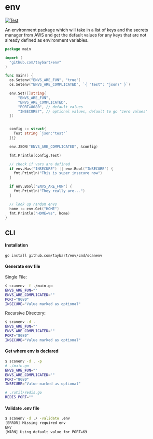 # env

[![Test](https://github.com/taybart/env/actions/workflows/test.yml/badge.svg)](https://github.com/taybart/env/actions/workflows/test.yml)

An environment package which will take in a list of keys and the secrets manager from AWS and get the default values for any keys that are not already defined as environment variables.

```go
package main

import (
  "github.com/taybart/env"
)

func main() {
  os.Setenv("ENVS_ARE_FUN", "true")
  os.Setenv("ENVS_ARE_COMPLICATED", `{ "test": "json?" }`)

  env.Set([]string{
      "ENVS_ARE_FUN",
      "ENVS_ARE_COMPLICATED",
      "PORT=8080", // default values
      "INSECURE?", // optional values, default to go "zero values"
  })


  config := struct{
    Test string `json:"test"`
  }{}

  env.JSON("ENVS_ARE_COMPLICATED", &config)

  fmt.Println(config.Test)

  // check if vars are defined
  if env.Has("INSECURE") || env.Bool("INSECURE") {
    fmt.Println("This is super insecure now")
  }

  if env.Bool("ENVS_ARE_FUN") {
    fmt.Println("They really are...")
  }

  // look up random envs
  home := env.Get("HOME")
  fmt.Println("HOME=%s", home)
}
```

## CLI

#### Installation

`go install github.com/taybart/env/cmd/scanenv`

#### Generate env file

Single File:

```sh
$ scanenv -f ./main.go
ENVS_ARE_FUN=""
ENVS_ARE_COMPLICATED=""
PORT="8080"
INSECURE="Value marked as optional"
```

Recursive Directory:

```sh
$ scanenv -d .
ENVS_ARE_FUN=""
ENVS_ARE_COMPLICATED=""
PORT="8080"
INSECURE="Value marked as optional"
```

#### Get where env is declared

```sh
$ scanenv -d . -p
# ./main.go
ENVS_ARE_FUN=""
ENVS_ARE_COMPLICATED=""
PORT="8080"
INSECURE="Value marked as optional"

# ./util/redis.go
REDIS_PORT=""
```

#### Validate .env file

```sh
$ scanenv -d ./ -validate .env
[ERROR] Missing required env
ENV
[WARN] Using default value for PORT=69
```
